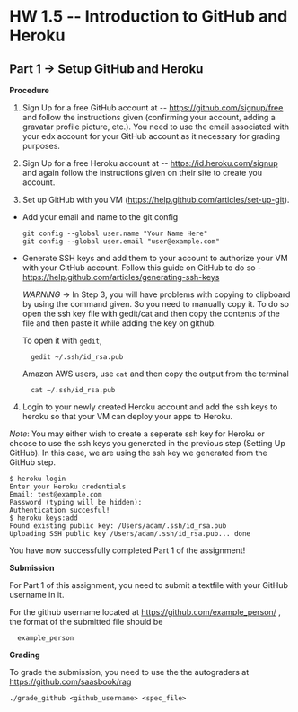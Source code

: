 HW 1.5 -- Introduction to GitHub and Heroku
===========================================

Part 1 -> Setup GitHub and Heroku
---------------------------------

**Procedure**

1) Sign Up for a free GitHub account at -- https://github.com/signup/free and follow the instructions given (confirming your account, adding a gravatar profile picture, etc.). You need to use the email associated with your edx account for your GitHub account as it necessary for grading purposes.

2) Sign Up for a free Heroku account at -- https://id.heroku.com/signup and again follow the instructions given on their site to create you account.

3) Set up GitHub with you VM (https://help.github.com/articles/set-up-git).

  * Add your email and name to the git config

        git config --global user.name "Your Name Here"
        git config --global user.email "user@example.com"

  * Generate SSH keys and add them to your account to authorize your VM with your GitHub account. Follow this guide on GitHub to do so - https://help.github.com/articles/generating-ssh-keys

    *WARNING* -> In Step 3, you will have problems with copying to clipboard by using the command given. So you need to manually copy it. To do so open the ssh key file with gedit/cat and then copy the contents of the file and then paste it while adding the key on github. 
    
    To open it with `gedit`,
  
          gedit ~/.ssh/id_rsa.pub
    
    Amazon AWS users, use `cat` and then copy the output from the terminal
  
          cat ~/.ssh/id_rsa.pub


4) Login to your newly created Heroku account and add the ssh keys to heroku so that your VM can deploy your apps to Heroku.

*Note*: You may either wish to create a seperate ssh key for Heroku or choose to use the ssh keys you generated in the previous step (Setting Up GitHub). In this case, we are using the ssh key we generated from the GitHub step.

    $ heroku login
    Enter your Heroku credentials
    Email: test@example.com
    Password (typing will be hidden):
    Authentication succesful!
    $ heroku keys:add
    Found existing public key: /Users/adam/.ssh/id_rsa.pub
    Uploading SSH public key /Users/adam/.ssh/id_rsa.pub... done

You have now successfully completed Part 1 of the assignment!


**Submission**

For Part 1 of this assignment, you need to submit a textfile with your GitHub username in it.

For the github username located at https://github.com/example_person/ , the format of the submitted file should be

      example_person

**Grading**

To grade the submission, you need to use the the autograders at https://github.com/saasbook/rag

    ./grade_github <github_username> <spec_file>
